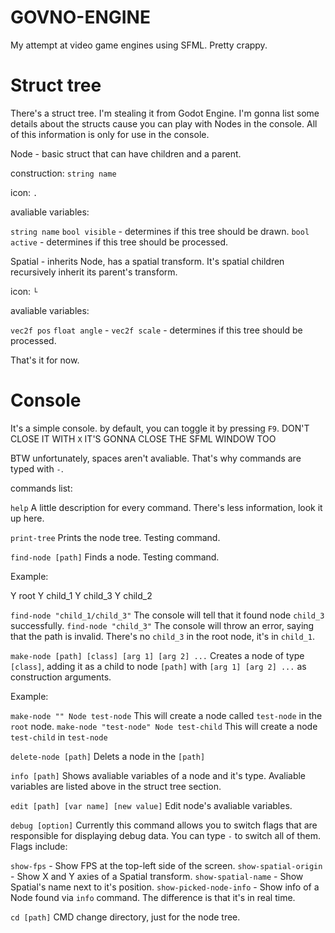 # GOVNO-ENGINE
My attempt at video game engines using SFML. Pretty crappy.

# Struct tree

There's a struct tree. I'm stealing it from Godot Engine.
I'm gonna list some details about the structs cause you can play with Nodes in the console.
All of this information is only for use in the console.

Node - basic struct that can have children and a parent.

construction: ```string name```

icon: ```.```

avaliable variables:

```string name```
```bool visible``` - determines if this tree should be drawn.
```bool active``` - determines if this tree should be processed.

Spatial - inherits Node, has a spatial transform. It's spatial children recursively inherit its parent's transform.

icon: ```└```

avaliable variables:

```vec2f pos```
```float angle``` - 
```vec2f scale``` - determines if this tree should be processed.

That's it for now.

# Console
It's a simple console.
by default, you can toggle it by pressing ```F9```.
DON'T CLOSE IT WITH ```X``` IT'S GONNA CLOSE THE SFML WINDOW TOO

BTW unfortunately, spaces aren't avaliable. That's why commands are typed with ```-```.

commands list:

```help```
A little description for every command. There's less information, look it up here.

```print-tree```
Prints the node tree. Testing command.

```find-node [path]```
Finds a node. Testing command.

Example:

Y root
  Y child_1
    Y child_3
  Y child_2

```find-node "child_1/child_3"```
The console will tell that it found node ```child_3``` successfully.
```find-node "child_3"```
The console will throw an error, saying that the path is invalid. There's no
```child_3``` in the root node, it's in ```child_1```.



```make-node [path] [class] [arg 1] [arg 2] ...```
Creates a node of type ```[class]```, adding it as a child to node ```[path]```
with ```[arg 1] [arg 2] ...``` as construction arguments.

Example:

```make-node "" Node test-node```
This will create a node called ```test-node``` in the ```root``` node.
```make-node "test-node" Node test-child```
This will create a node ```test-child``` in ```test-node```



```delete-node [path]```
Delets a node in the ```[path]```



```info [path]```
Shows avaliable variables of a node and it's type.
Avaliable variables are listed above in the struct tree section.


```edit [path] [var name] [new value]```
Edit node's avaliable variables.


```debug [option]```
Currently this command allows you to switch flags that are responsible for displaying debug data.
You can type ```-``` to switch all of them.
Flags include:

```show-fps``` - Show FPS at the top-left side of the screen.
```show-spatial-origin``` - Show X and Y axies of a Spatial transform.
```show-spatial-name``` - Show Spatial's name next to it's position.
```show-picked-node-info``` - Show info of a Node found via ```info``` command. The difference is that it's in real time.


```cd [path]```
CMD change directory, just for the node tree.